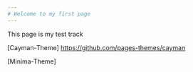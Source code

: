 ```yaml
---
# Welcome to my first page
---
```

This page is my test track

[Cayman-Theme] https://github.com/pages-themes/cayman

[Minima-Theme] 
